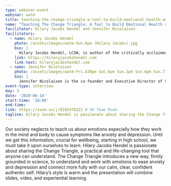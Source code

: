 ```yaml
---
type: webinar-event
webinar: watm
title: teaching-the-change-triangle-a-tool-to-build-emotional-health-and-connection-to-your-authentic-self
name: "Teaching The Change Triangle: A Tool to Build Emotional Health and Connection to Your Authentic Self"
facilitator: Hilary Jacobs Hendel and Jennifer Nicolaisen
facilitators:
  - name: Hilary Jacobs Hendel
    photo: /assets/images/watm-Sun.6pm (Hilary Jacobs).jpg
    bio: |
      Hilary Jacobs Hendel, LCSW, is author of the critically acclaimed and two-time award-winning book, It’s Not Always Depression: Working the Change Triangle to Listen to the Body, Discover Core Emotions, and Connect to Your Authentic Self (Random House, Feb. 2018). She is a certified psychoanalyst and AEDP psychotherapist and supervisor. She has published articles in The New York Times, TIME, Oprah, Salon, and professional journals. Hendel also consulted on the psychological development of characters on AMC’s Mad Men. Hilary’s blog on emotions and how to use them for wellbeing is read worldwide. Read her famous New York Times Op-ed here: It’s Not Always Depression, Sometimes It’s Shame: <a href="https://opinionator.blogs.nytimes.com/2015/03/10/its-not-always-depression/">https://opinionator.blogs.nytimes.com/2015/03/10/its-not-always-depression/</a>
    link: https://hilaryjacobshendel.com
    link-text: hilaryjacobshendel.com
  - name: Jennifer Nicolaisen
    photo: /assets/images/watm-Fri.430pm Sat.6pm Sun.1pm Sun.6pm Sun.730pm (Jennifer Nicolaisen).jpg
    bio: |
      Jennifer Nicolaisen is the co-founder and Executive Director of SeekHealing, an Asheville-based non-profit pioneering a novel protocol for treating addiction and addressing the opioid overdose crisis through human connection.
event-type: interview
day: 3
date: '2020-06-14'
start-time: '18:00'
end-time:
link: https://zoom.us/j/8285470222 # SH Team Room
tagline: Hilary Jacobs Hendel is passionate about sharing the Change Triangle, a practical and life-changing tool that anyone can understand. The Change Triangle introduces a new way, firmly grounded in science, to understand and work with emotions to ease anxiety and depression and connect more fully with our calm, clear, confident authentic self.
---
```


Our society neglects to teach us about emotions especially how they work in the mind and body to cause symptoms like anxiety and depression. Until we get this information, crucial for wellbeing, starting in high school, we must take it upon ourselves to learn.  Hilary Jacobs Hendel is passionate about sharing the Change Triangle, a practical and life-changing tool that anyone can understand. The Change Triangle introduces a new way, firmly grounded in science, to understand and work with emotions to ease anxiety and depression and connect more fully with our calm, clear, confident authentic self. Hilary’s style is warm and the presentation will combine slides, video, and experiential learning.
